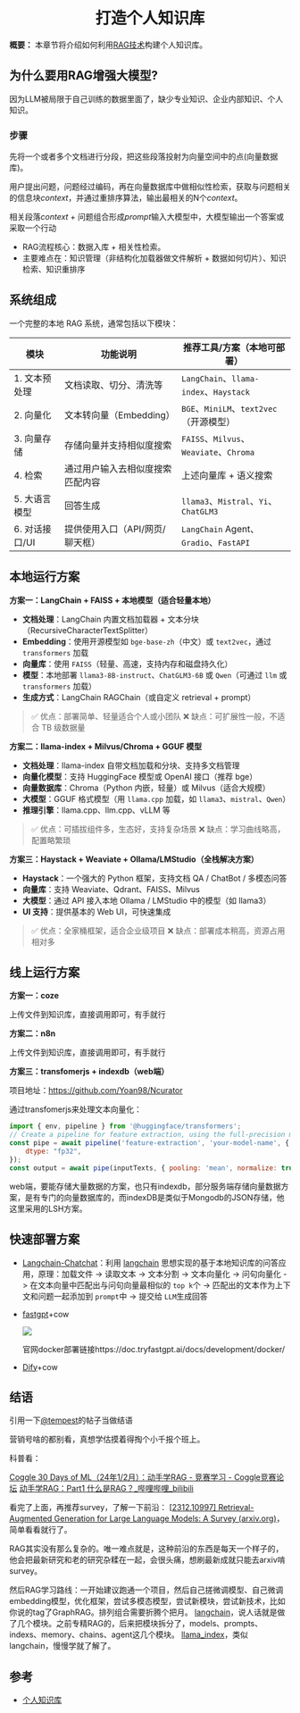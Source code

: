 <h1 align="center" id="打造个人知识库">打造个人知识库</h1>

**概要：** 本章节将介绍如何利用[RAG技术](/AI/02_检索内容增强(RAG))构建个人知识库。



## 为什么要用RAG增强大模型?

因为LLM被局限于自己训练的数据里面了，缺少专业知识、企业内部知识、个人知识。



### 步骤

先将一个或者多个文档进行分段，把这些段落投射为向量空间中的点(向量数据库)。

用户提出问题，问题经过编码，再在向量数据库中做相似性检索，获取与问题相关的信息块*context*，并通过重排序算法，输出最相关的N个*context*。

相关段落*context* + 问题组合形成*prompt*输入大模型中，大模型输出一个答案或采取一个行动

- RAG流程核心：数据入库 + 相关性检索。
- 主要难点在：知识管理（非结构化加载器做文件解析 + 数据如何切片）、知识检索、知识重排序





## 系统组成

一个完整的本地 RAG 系统，通常包括以下模块：

| 模块           | 功能说明                         | 推荐工具/方案（本地可部署）             |
| -------------- | -------------------------------- | --------------------------------------- |
| 1. 文本预处理  | 文档读取、切分、清洗等           | `LangChain`、`llama-index`、`Haystack`  |
| 2. 向量化      | 文本转向量（Embedding）          | `BGE`、`MiniLM`、`text2vec`（开源模型） |
| 3. 向量存储    | 存储向量并支持相似度搜索         | `FAISS`、`Milvus`、`Weaviate`、`Chroma` |
| 4. 检索        | 通过用户输入去相似度搜索匹配内容 | 上述向量库 + 语义搜索                   |
| 5. 大语言模型  | 回答生成                         | `llama3`、`Mistral`、`Yi`、`ChatGLM3`   |
| 6. 对话接口/UI | 提供使用入口（API/网页/聊天框）  | `LangChain` Agent、`Gradio`、`FastAPI`  |



## 本地运行方案

**方案一：LangChain + FAISS + 本地模型（适合轻量本地）**

- **文档处理**：LangChain 内置文档加载器 + 文本分块（RecursiveCharacterTextSplitter）
- **Embedding**：使用开源模型如 `bge-base-zh`（中文）或 `text2vec`，通过 `transformers` 加载
- **向量库**：使用 `FAISS`（轻量、高速，支持内存和磁盘持久化）
- **模型**：本地部署 `llama3-8B-instruct`、`ChatGLM3-6B` 或 `Qwen`（可通过 `llm` 或 `transformers` 加载）
- **生成方式**：LangChain RAGChain（或自定义 retrieval + prompt）

> ✅ 优点：部署简单、轻量适合个人或小团队
>  ❌ 缺点：可扩展性一般，不适合 TB 级数据量



**方案二：llama-index + Milvus/Chroma + GGUF 模型**

- **文档处理**：llama-index 自带文档加载和分块、支持多文档管理
- **向量化模型**：支持 HuggingFace 模型或 OpenAI 接口（推荐 bge）
- **向量数据库**：Chroma（Python 内嵌，轻量）或 Milvus（适合大规模）
- **大模型**：GGUF 格式模型（用 `llama.cpp` 加载，如 `llama3`、`mistral`、`Qwen`）
- **推理引擎**：llama.cpp、llm.cpp、vLLM 等

> ✅ 优点：可插拔组件多，生态好，支持复杂场景
>  ❌ 缺点：学习曲线略高，配置略繁琐



**方案三：Haystack + Weaviate + Ollama/LMStudio（全栈解决方案）**

- **Haystack**：一个强大的 Python 框架，支持文档 QA / ChatBot / 多模态问答
- **向量库**：支持 Weaviate、Qdrant、FAISS、Milvus
- **大模型**：通过 API 接入本地 Ollama / LMStudio 中的模型（如 llama3）
- **UI 支持**：提供基本的 Web UI，可快速集成

> ✅ 优点：全家桶框架，适合企业级项目
>  ❌ 缺点：部署成本稍高，资源占用相对多



## 线上运行方案

**方案一：coze**

上传文件到知识库，直接调用即可，有手就行



**方案二：n8n**

上传文件到知识库，直接调用即可，有手就行



**方案三：transfomerjs + indexdb（web端）**

项目地址：https://github.com/Yoan98/Ncurator

通过transfomerjs来处理文本向量化：

```js
import { env, pipeline } from '@huggingface/transformers';
// Create a pipeline for feature extraction, using the full-precision model (fp32)
const pipe = await pipeline('feature-extraction', 'your-model-name', {
    dtype: "fp32",
});
const output = await pipe(inputTexts, { pooling: 'mean', normalize: true })
```

web端，要能存储大量数据的方案，也只有indexdb，部分服务端存储向量数据方案，是有专门的向量数据库的，而indexDB是类似于Mongodb的JSON存储，他这里采用的LSH方案。



## 快速部署方案

- [Langchain-Chatchat](https://github.com/chatchat-space/Langchain-Chatchat)：利用 [langchain](https://github.com/langchain-ai/langchain) 思想实现的基于本地知识库的问答应用，原理：加载文件 -> 读取文本 -> 文本分割 -> 文本向量化 -> 问句向量化 -> 在文本向量中匹配出与问句向量最相似的 `top k`个 -> 匹配出的文本作为上下文和问题一起添加到 `prompt`中 -> 提交给 `LLM`生成回答

- [fastgpt](https://fastgpt.cn/)+cow

  ![](https://cdn.jsdelivr.net/gh/pengpen1/blog-images/20250508145303109.png)

  官网docker部署链接https://doc.tryfastgpt.ai/docs/development/docker/

- [Dify](https://dify.ai/)+cow

  

## 结语

引用一下[@tempest](https://linux.do/t/topic/188797/60)的帖子当做结语

营销号啥的都别看，真想学估摸着得掏个小千报个班上。

科普看：

[Coggle 30 Days of ML（24年1/2月）：动手学RAG - 竞赛学习 - Coggle竞赛论坛](http://discussion.coggle.club/t/topic/30)
[动手学RAG：Part1 什么是RAG？_哔哩哔哩_bilibili](https://www.bilibili.com/video/BV1vt42157Si/)

看完了上面，再推荐survey，了解一下前沿： [[2312.10997\] Retrieval-Augmented Generation for Large Language Models: A Survey (arxiv.org)](https://arxiv.org/abs/2312.10997)，简单看看就行了。

RAG其实没有那么复杂的。唯一难点就是，这种前沿的东西是每天一个样子的，他会把最新研究和老的研究杂糅在一起，会很头痛，想刷最新成就只能去arxiv啃survey。

然后RAG学习路线：一开始建议跑通一个项目，然后自己搓微调模型、自己微调embedding模型，优化框架，尝试多模态模型，尝试新模块，尝试新技术，比如你说的tag了GraphRAG。排列组合需要折腾个把月。
[langchain](https://github.com/langchain-ai/langchain)，说人话就是做了几个模块。之前专精RAG的，后来把模块拆分了，models、prompts、indexs、memory、chains、agent这几个模块。
[llama_index](https://github.com/run-llama/llama_index)，类似langchain，慢慢学就了解了。



## 参考

- [个人知识库](https://www.youtube.com/watch?v=-s4RUc7fdK0)

